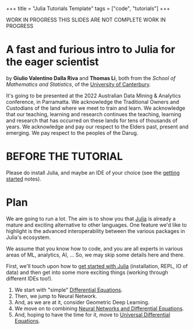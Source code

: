 +++
title = "Julia Tutorials Template"
tags = ["code", "tutorials"]
+++


WORK IN PROGRESS
THIS SLIDES ARE NOT COMPLETE
WORK IN PROGRESS

# A fast and furious intro to Julia for the eager scientist

by **Giulio Valentino Dalla Riva** and **Thomas Li**, both from the *School of Mathematics and Statistics*, of the [University of Canterbury](https://www.canterbury.ac.nz).

It's going to be presented at the 2022 Australian Data Mining & Analytics conference, in Parramatta. We acknowledge the Traditional Owners and Custodians of the land where we meet to train and learn. We acknowledge that our teaching, learning and research continues the teaching, learning and research that has occurred on these lands for tens of thousands of years. We acknowledge and pay our respect to the Elders past, present and emerging. We pay respect to the peoples of the Darug.

# BEFORE THE TUTORIAL

Please do install Julia, and maybe an IDE of your choice (see the [getting started](getting-started) notes).

# Plan

We are going to run a lot. The aim is to show you that [Julia](https://www.julialang.org) is already a mature and exciting alternative to other languages. One feature we'd like to highlight is the advanced interoperability between the various packages in Julia's ecosystem.

We assume that you know how to code, and you are all experts in various areas of ML, analytics, AI, ... So, we may skip some details here and there.

First, we'll touch upon how to [get started with Julia](getting-started) (installation, REPL, IO of data) and then get into some more exciting things (working through different IDEs too!).

1. We start with "simple" [Differential Equations](tutorials/01_Diff_Pluto).
2. Then, we jump to Neural Network.
3. And, as we are at it, consider Geometric Deep Learning.
4. We move on to combining [Neural Networks and Differential Equations](tutorials/02_neural_ode).
5. And, hoping to have the time for it, move to [Universal Differential Equations](tutorials/03_ude_sparse).